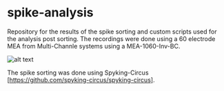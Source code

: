 # spike-analysis

Repository for the results of the spike sorting and custom scripts used for the analysis post sorting.
The recordings were done using a 60 electrode MEA from Multi-Channle systems using a MEA-1060-Inv-BC.

![alt text](https://github.com/jncmel/spike-analaysis/blob/main/mea_chan1.jpg?raw=true)



The spike sorting was done using Spyking-Circus [https://github.com/spyking-circus/spyking-circus]. 
